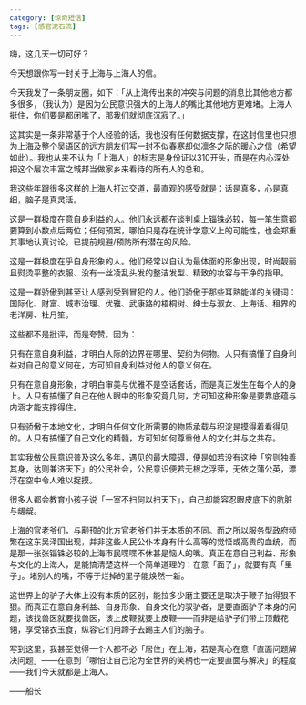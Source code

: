 ```yaml
---
category: [惊奇短信]
tags: [感官泥石流]
---
```



嗨，这几天一切可好？

今天想跟你写一封关于上海与上海人的信。

今天我发了一条朋友圈，如下：「从上海传出来的冲突与问题的消息比其他地方都多很多，（我认为）是因为公民意识强大的上海人的嘴比其他地方更难堵。上海人挺住，你们要是都闭嘴了，那我们就彻底沉寂了。」

这其实是一条非常基于个人经验的话，我也没有任何数据支撑，在这封信里也只想为上海及整个吴语区的远方朋友们写一封不似春寒却似凛冬之际的暖心之信（希望如此）。我也从来不认为「上海人」的标志是身份证以310开头，而是在内心深处把这个层次丰富之城邦当做家乡来看待的所有人的总和。

我这些年跟很多这样的上海人打过交道，最直观的感受就是：话是真多，心是真细，脑子是真灵活。

这是一群极度在意自身利益的人。他们永远都在谈判桌上锱铢必较，每一笔生意都要算到小数点后两位；任何预案，哪怕只是存在统计学意义上的可能性，也会郑重其事地认真讨论，已提前规避/预防所有潜在的风险。

这是一群极度在乎自身形象的人。他们经常以自认为最体面的形象出现，时尚靓丽且熨烫平整的衣服、没有一丝凌乱头发的整洁发型、精致的妆容与干净的指甲。

这是一群骄傲到甚至让人感到受到冒犯的人。他们骄傲于那些耳熟能详的关键词：国际化、财富、城市治理、优雅、武康路的梧桐树、绅士与淑女、上海话、租界的老洋房、杜月笙。

这些都不是批评，而是夸赞。因为：

只有在意自身利益，才明白人际的边界在哪里、契约为何物。人只有搞懂了自身利益对自己的意义何在，方可知自身利益对他人的意义何在。

只有在意自身形象，才明白审美与优雅不是空话套话，而是真正发生在每个人的身上。人只有搞懂了自己在他人眼中的形象究竟几何，方可知这种形象是要靠底蕴与内涵才能支撑得住。

只有骄傲于本地文化，才明白任何文化所需要的物质承载与积淀是摸得着看得见的。人只有搞懂了自己文化的精髓，方可知如何尊重他人的文化并与之共存。

其实我做公民意识普及这么多年，遇见的最大障碍，便是如若没有这种「穷则独善其身，达则兼济天下」的公民社会，公民意识便若无根之浮萍，无依之蒲公英，漂浮在空中令人难以捉摸。

很多人都会教育小孩子说「一室不扫何以扫天下」，自己却能容忍眼皮底下的肮脏与龌龊。

上海的官老爷们，与颟顸的北方官老爷们并无本质的不同。而之所以服务型政府频繁在这东吴泽国出现，并非这些人民公仆本身有什么高等的觉悟或高贵的血统，而是那一张张锱铢必较的上海市民喋喋不休甚是恼人的嘴。真正在意自己利益、形象与文化的上海人，是能搞清楚这样一个简单道理的：在意「面子」，就要有真「里子」。堵别人的嘴，不等于烂掉的里子能焕然一新。

这世界上的驴子大体上没有本质的区别，能拉多少磨主要还是取决于鞭子抽得狠不狠。而真正在意自身利益、自身形象、自身文化的驭驴者，是要直面驴子本身的问题，该找兽医就要找兽医，该上皮鞭就要上皮鞭——而非是给驴子们带上顶戴花翎，享受锦衣玉食，纵容它们用蹄子去踢主人们的脑子。

写到这里，我甚至觉得一个人都不必「居住」在上海，若是真心在意「直面问题解决问题」——在意到「哪怕让自己沦为全世界的笑柄也一定要直面与解决」的程度——我们今天就都是上海人。

——船长